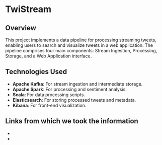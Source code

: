 # TwiStream

## Overview
This project implements a data pipeline for processing streaming tweets, enabling users to search and visualize tweets in a web application. The pipeline comprises four main components: Stream Ingestion, Processing, Storage, and a Web Application interface.

## Technologies Used
- **Apache Kafka**: For stream ingestion and intermediate storage.
- **Apache Spark**: For processing and sentiment analysis.
- **Scala**: For data processing scripts.
- **Elasticsearch**: For storing processed tweets and metadata.
- **Kibana**: For front-end visualization.
## Links from which we took the information
- <link href="https://stackoverflow.com/questions/27203498/how-to-get-started-with-elastic-search-using-scala-client">
- <link href="https://www.elastic.co/guide/en/elasticsearch/reference/current/date.html?utm_source=chatgpt.com">
